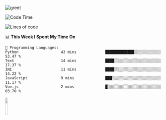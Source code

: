 ![greet](https://user-images.githubusercontent.com/44234583/146624354-9d461392-3676-4e7a-b12f-debc7319f53b.gif) 


<!--START_SECTION:waka-->
![Code Time](http://img.shields.io/badge/Code%20Time-624%20hrs%2052%20mins-blue)

![Lines of code](https://img.shields.io/badge/From%20Hello%20World%20I%27ve%20Written-5.1%20million%20lines%20of%20code-blue)

📊 **This Week I Spent My Time On** 

```text
💬 Programming Languages: 
Python                   43 mins             █████████████░░░░░░░░░░░░   53.47 % 
Text                     14 mins             ████░░░░░░░░░░░░░░░░░░░░░   17.37 % 
INI                      11 mins             ████░░░░░░░░░░░░░░░░░░░░░   14.22 % 
JavaScript               9 mins              ███░░░░░░░░░░░░░░░░░░░░░░   11.17 % 
Vue.js                   2 mins              █░░░░░░░░░░░░░░░░░░░░░░░░   03.70 % 
```


<!--END_SECTION:waka-->
<img src="https://user-images.githubusercontent.com/44234583/191059235-95ebfce1-7fc7-4eee-baff-214d902e7c18.gif" width="12%"/>
